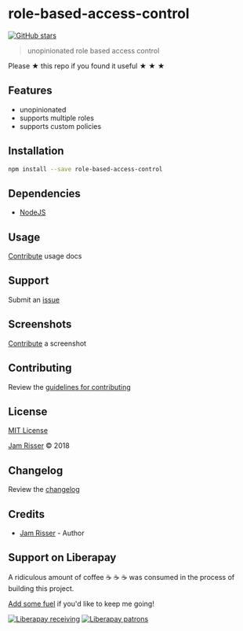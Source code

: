 # role-based-access-control

[![GitHub stars](https://img.shields.io/github/stars/codejamninja/role-based-access-control.svg?style=social&label=Stars)](https://github.com/codejamninja/role-based-access-control)

> unopinionated role based access control

Please ★ this repo if you found it useful ★ ★ ★


## Features

* unopinionated
* supports multiple roles
* supports custom policies


## Installation

```sh
npm install --save role-based-access-control
```


## Dependencies

* [NodeJS](https://nodejs.org)


## Usage

[Contribute](https://github.com/codejamninja/role-based-access-control/blob/master/CONTRIBUTING.md) usage docs


## Support

Submit an [issue](https://github.com/codejamninja/role-based-access-control/issues/new)


## Screenshots

[Contribute](https://github.com/codejamninja/role-based-access-control/blob/master/CONTRIBUTING.md) a screenshot


## Contributing

Review the [guidelines for contributing](https://github.com/codejamninja/role-based-access-control/blob/master/CONTRIBUTING.md)


## License

[MIT License](https://github.com/codejamninja/role-based-access-control/blob/master/LICENSE)

[Jam Risser](https://codejam.ninja) © 2018


## Changelog

Review the [changelog](https://github.com/codejamninja/role-based-access-control/blob/master/CHANGELOG.md)


## Credits

* [Jam Risser](https://codejam.ninja) - Author


## Support on Liberapay

A ridiculous amount of coffee ☕ ☕ ☕ was consumed in the process of building this project.

[Add some fuel](https://liberapay.com/codejamninja/donate) if you'd like to keep me going!

[![Liberapay receiving](https://img.shields.io/liberapay/receives/codejamninja.svg?style=flat-square)](https://liberapay.com/codejamninja/donate)
[![Liberapay patrons](https://img.shields.io/liberapay/patrons/codejamninja.svg?style=flat-square)](https://liberapay.com/codejamninja/donate)
